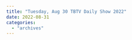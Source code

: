 ```yaml
---
title: "Tuesday, Aug 30 TBTV Daily Show 2022"
date: 2022-08-31
categories: 
  - "archives"
---
```



